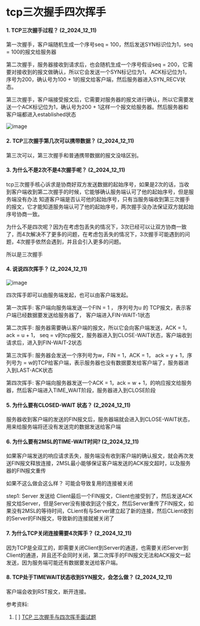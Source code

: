 # tcp三次握手四次挥手

#### 1. TCP三次握手过程？ (2_2024_12_11)

第一次握手，客户端随机生成一个序号seq = 100，然后发送SYN标识位为1，seq = 100的报文给服务器

第二次握手，服务器接收到请求后，也会随机生成一个序号假设seq = 200，它需要对接收到的报文做确认，所以它会发送一个SYN标记位为1，
ACK标记位为1，序号为200，确认号为100 + 1的报文给客户端，然后服务器进入SYN_RECV状态。

第三次握手，客户端接受报文后，它需要对服务器的报文进行确认，所以它需要发送一个ACK标记位为1，确认号为200 + 1这样一个报文给服务器。然后服务器和
客户端都进入established状态


![image](https://github.com/Luozujian/architect/assets/27532970/a502b127-0f72-4a73-a542-a07e3e76ed3f)

#### 2. TCP三次握手第几次可以携带数据？  (2_2024_12_11)
第三次可以，第三次握手和普通携带数据的报文没啥区别。


#### 3. 为什么不是2次不是4次握手呢？  (2_2024_12_11)
tcp三次握手核心诉求是协商好双方发送数据的起始序号，如果是2次的话，当收到客户端收到第二次握手的时候，它能够确认服务端认可了他的起始序号，但是服务端没有办法
知道客户端是否认可他的起始序号，只有当服务端收到第三次握手的报文，它才能知道服务端认可了他的起始序号，两次握手没办法保证双方就起始序号协商一致。

为什么不是四次呢？因为在考虑包丢失的情况下，3次已经可以让双方协商一致了，而4次解决不了更多的问题，在考虑包丢失的情况下，3次握手可能遇到的问题，4次握手依然会遇到，并且会引入更多的问题。

所以是三次握手


#### 4. 说说四次挥手？  (2_2024_12_11)
![image](https://github.com/Luozujian/architect/assets/27532970/bb6f564b-323b-4cd2-b62f-11bef87fce8b)

四次挥手即可以由服务端发起，也可以由客户端发起。


第一次挥手: 客户端向服务端发送一个FIN = 1 ， 序列号为u 的 TCP报文，表示客户端已经数据要发送给服务器了， 客户端进入FIN-WAIT-1状态


第二次挥手: 服务器需要确认客户端的报文，所以它会向客户端发送，ACK = 1， ack = u + 1， seq = v的tcp报文，服务器进入到CLOSE-WAIT状态，客户端收到
请求后，进入到FIN-WAIT-2状态

第三次挥手: 服务器会发送一个序列号为w，FIN = 1，ACK = 1， ack = y + 1，序列号为 = w的TCP给客户端，表示服务器也没有数据要发给客户端了，服务器进入到LAST-ACK状态

第四次挥手: 客户端向服务器发送一个ACK = 1，ack = w + 1，的响应报文给服务器，然后客户端进入TIME_WAIT阶段，服务器进入到CLOSE阶段


#### 5. 为什么要有CLOSED-WAIT 状态？ (2_2024_12_11)
服务器收到客户端的发送的FIN报文后，服务器端就会进入到CLOSE-WAIT状态，用来给服务端将还没有发送完的数据发送给客户端


#### 6. 为什么要有2MSL的TIME-WAIT时间? (2_2024_12_11)
如果客户端发送的响应请求丢失，服务端没有收到客户端的确认报文，就会再次发送FIN报文释放连接，2MSL最小能够保证客户端发送的ACK报文超时，以及服务器的FIN报文重传

如果不这么做会这么样？ 可能会导致复用的连接被关闭

step1: Server 发送给 Client最后一个FIN报文，Client也接受到了，然后发送ACK报文给Server，但是Server没有接收到这个报文，然后Server重传了FIN报文，如果没有2MSL的等待时间，CLient有与Server建立起了新的连接，然后CLient收到的Server的FIN报文，导致新的连接就被关闭了



#### 7. 为什么TCP关闭连接需要4次挥手？ (2_2024_12_11)
因为TCP是全双工的，即需要关闭Client到Server的通道，也需要关闭Server到Client的通道，并且还不会同时关闭，第二次挥手的FIN报文无法和ACK报文一起发送，因为服务端可能还有数据要发送给客户端。

#### 8. TCP处于TIMEWAIT状态收到SYN报文，会怎么做？  (2_2024_12_11)
客户端会收到RST报文，断开连接。




参考资料:
1. [ ] [TCP 三次握手与四次挥手面试题](https://www.xiaolincoding.com/network/3_tcp/tcp_interview.html#tcp-%E4%B8%89%E6%AC%A1%E6%8F%A1%E6%89%8B%E8%BF%87%E7%A8%8B%E6%98%AF%E6%80%8E%E6%A0%B7%E7%9A%84)
